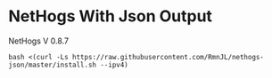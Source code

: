 # NetHogs With Json Output

NetHogs V 0.8.7




````
bash <(curl -Ls https://raw.githubusercontent.com/RmnJL/nethogs-json/master/install.sh --ipv4)
````

